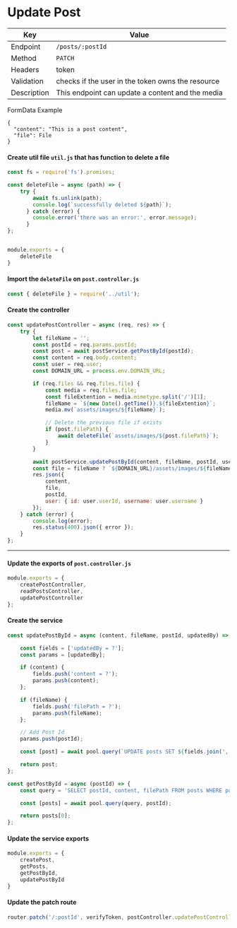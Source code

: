 # Update Post

| Key |  Value |
| --- | --- |
| Endpoint | `/posts/:postId` |
| Method | `PATCH` |
| Headers | token |
| Validation | checks if the user in the token owns the resource | 
| Description | This endpoint can update a content and the media |

FormData Example
```
{
  "content": "This is a post content",
  "file": File
}
```

#### Create util file `util.js` that has function to delete a file
```javascript
const fs = require('fs').promises;

const deleteFile = async (path) => {
    try {
        await fs.unlink(path);
        console.log(`successfully deleted ${path}`);
      } catch (error) {
        console.error('there was an error:', error.message);
      }
};


module.exports = { 
    deleteFile
}
```

#### Import the `deleteFile` on `post.controller.js`
```javascript
const { deleteFile } = require('../util');
```

#### Create the controller

```javascript
const updatePostController = async (req, res) => {
    try {
        let fileName = '';
        const postId = req.params.postId;
        const post = await postService.getPostById(postId);
        const content = req.body.content;
        const user = req.user;
        const DOMAIN_URL = process.env.DOMAIN_URL;

        if (req.files && req.files.file) {
            const media = req.files.file;
            const fileExtention = media.mimetype.split('/')[1];
            fileName = `${new Date().getTime()}.${fileExtention}`;
            media.mv(`assets/images/${fileName}`);

            // Delete the previous file if exists
            if (post.filePath) {
                await deleteFile(`assets/images/${post.filePath}`);
            }
        }

        await postService.updatePostById(content, fileName, postId, user.userId);
        const file = fileName ? `${DOMAIN_URL}/assets/images/${fileName}` : '';
        res.json({
            content,
            file,
            postId,
            user: { id: user.userId, username: user.username }
        });
    } catch (error) {
        console.log(error);
        res.status(400).json({ error });
    }
};
```

<hr>

#### Update the exports of `post.controller.js`
```javascript
module.exports = {
    createPostController,
    readPostsController,
    updatePostController
};
```


#### Create the service
```javascript
const updatePostById = async (content, fileName, postId, updatedBy) => {

    const fields = ['updatedBy = ?'];
    const params = [updatedBy];

    if (content) { 
        fields.push('content = ?');
        params.push(content);
    };

    if (fileName) { 
        fields.push('filePath = ?');
        params.push(fileName);
    };

    // Add Post Id
    params.push(postId);

    const [post] = await pool.query(`UPDATE posts SET ${fields.join(',')} WHERE postId = ?`, params);

    return post;
};

const getPostById = async (postId) => {
    const query = 'SELECT postId, content, filePath FROM posts WHERE postId = ?'

    const [posts] = await pool.query(query, postId);

    return posts[0];
};
```

#### Update the service exports
```javascript
module.exports = {
    createPost,
    getPosts,
    getPostById,
    updatePostById
}
```

#### Update the patch route
```javascript
router.patch('/:postId', verifyToken, postController.updatePostController);
```
